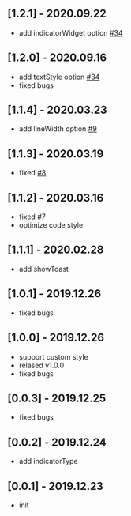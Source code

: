 ## [1.2.1] - 2020.09.22

* add indicatorWidget option [#34](https://github.com/huangjianke/flutter_easyloading/issues/45)

## [1.2.0] - 2020.09.16

* add textStyle option [#34](https://github.com/huangjianke/flutter_easyloading/issues/34)
* fixed bugs

## [1.1.4] - 2020.03.23

* add lineWidth option [#9](https://github.com/huangjianke/flutter_easyloading/issues/9)

## [1.1.3] - 2020.03.19

* fixed [#8](https://github.com/huangjianke/flutter_easyloading/issues/8)

## [1.1.2] - 2020.03.16

* fixed [#7](https://github.com/huangjianke/flutter_easyloading/issues/7)
* optimize code style

## [1.1.1] - 2020.02.28

* add showToast

## [1.0.1] - 2019.12.26

* fixed bugs

## [1.0.0] - 2019.12.26

* support custom style
* relased v1.0.0
* fixed bugs

## [0.0.3] - 2019.12.25

* fixed bugs

## [0.0.2] - 2019.12.24

* add indicatorType

## [0.0.1] - 2019.12.23

* init
